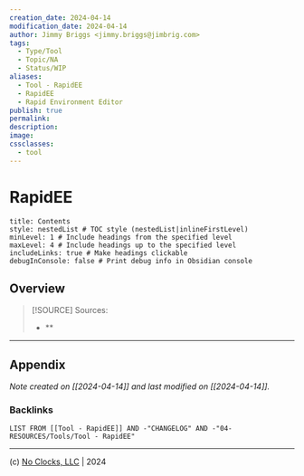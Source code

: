 ```yaml
---
creation_date: 2024-04-14
modification_date: 2024-04-14
author: Jimmy Briggs <jimmy.briggs@jimbrig.com>
tags:
  - Type/Tool
  - Topic/NA
  - Status/WIP
aliases:
  - Tool - RapidEE
  - RapidEE
  - Rapid Environment Editor
publish: true
permalink:
description:
image:
cssclasses:
  - tool
---
```



# RapidEE

```table-of-contents
title: Contents 
style: nestedList # TOC style (nestedList|inlineFirstLevel)
minLevel: 1 # Include headings from the specified level
maxLevel: 4 # Include headings up to the specified level
includeLinks: true # Make headings clickable
debugInConsole: false # Print debug info in Obsidian console
```

## Overview

> [!SOURCE] Sources:
> - **

***

## Appendix

*Note created on [[2024-04-14]] and last modified on [[2024-04-14]].*

### Backlinks

```dataview
LIST FROM [[Tool - RapidEE]] AND -"CHANGELOG" AND -"04-RESOURCES/Tools/Tool - RapidEE"
```

***

(c) [No Clocks, LLC](https://github.com/noclocks) | 2024